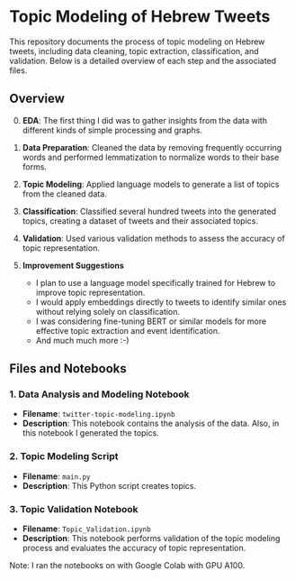 # Topic Modeling of Hebrew Tweets

This repository documents the process of topic modeling on Hebrew tweets, including data cleaning, topic extraction, classification, and validation. Below is a detailed overview of each step and the associated files.

## Overview

0. **EDA**: The first thing I did was to gather insights from the data with different kinds of simple processing and graphs.

1. **Data Preparation**: Cleaned the data by removing frequently occurring words and performed lemmatization to normalize words to their base forms.

2. **Topic Modeling**: Applied language models to generate a list of topics from the cleaned data.

3. **Classification**: Classified several hundred tweets into the generated topics, creating a dataset of tweets and their associated topics.

4. **Validation**: Used various validation methods to assess the accuracy of topic representation.

5. **Improvement Suggestions**
   - I plan to use a language model specifically trained for Hebrew to improve topic representation.
   - I would apply embeddings directly to tweets to identify similar ones without relying solely on classification.
   - I was considering fine-tuning BERT or similar models for more effective topic extraction and event identification.
   - And much much more :-)

## Files and Notebooks

### 1. Data Analysis and Modeling Notebook
   - **Filename**: `twitter-topic-modeling.ipynb`
   - **Description**: This notebook contains the analysis of the data. Also, in this notebook I generated the topics.

### 2. Topic Modeling Script
   - **Filename**: `main.py`
   - **Description**: This Python script creates topics.

### 3. Topic Validation Notebook
   - **Filename**: `Topic_Validation.ipynb`
   - **Description**: This notebook performs validation of the topic modeling process and evaluates the accuracy of topic representation.

Note: I ran the notebooks on with Google Colab with GPU A100.
